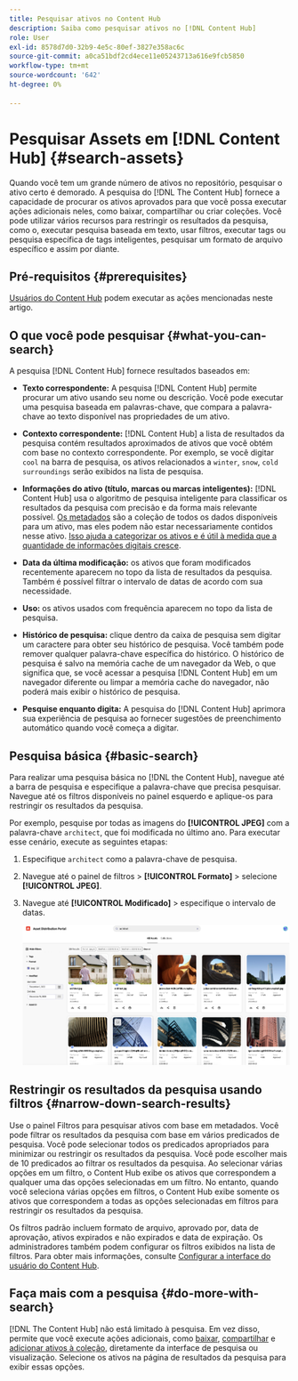 ```yaml
---
title: Pesquisar ativos no Content Hub
description: Saiba como pesquisar ativos no [!DNL Content Hub]
role: User
exl-id: 8578d7d0-32b9-4e5c-80ef-3827e358ac6c
source-git-commit: a0ca51bdf2cd4ece11e05243713a616e9fcb5850
workflow-type: tm+mt
source-wordcount: '642'
ht-degree: 0%

---
```


# Pesquisar Assets em [!DNL Content Hub] {#search-assets}

Quando você tem um grande número de ativos no repositório, pesquisar o ativo certo é demorado. A pesquisa do [!DNL The Content Hub] fornece a capacidade de procurar os ativos aprovados para que você possa executar ações adicionais neles, como baixar, compartilhar ou criar coleções. Você pode utilizar vários recursos para restringir os resultados da pesquisa, como o, executar pesquisa baseada em texto, usar filtros, executar tags ou pesquisa específica de tags inteligentes, pesquisar um formato de arquivo específico e assim por diante.

## Pré-requisitos {#prerequisites}

[Usuários do Content Hub](deploy-content-hub.md#onboard-content-hub-users) podem executar as ações mencionadas neste artigo.

## O que você pode pesquisar  {#what-you-can-search}

A pesquisa [!DNL Content Hub] fornece resultados baseados em:

* **Texto correspondente:** A pesquisa [!DNL Content Hub] permite procurar um ativo usando seu nome ou descrição. Você pode executar uma pesquisa baseada em palavras-chave, que compara a palavra-chave ao texto disponível nas propriedades de um ativo.

* **Contexto correspondente:** [!DNL Content Hub] a lista de resultados da pesquisa contém resultados aproximados de ativos que você obtém com base no contexto correspondente. Por exemplo, se você digitar `cool` na barra de pesquisa, os ativos relacionados a `winter`, `snow`, `cold surroundings` serão exibidos na lista de pesquisa.

* **Informações do ativo (título, marcas ou marcas inteligentes):** [!DNL Content Hub] usa o algoritmo de pesquisa inteligente para classificar os resultados da pesquisa com precisão e da forma mais relevante possível. [Os metadados](#asset-properties.md) são a coleção de todos os dados disponíveis para um ativo, mas eles podem não estar necessariamente contidos nesse ativo. [Isso ajuda a categorizar os ativos e é útil à medida que a quantidade de informações digitais cresce](/help/assets/configure-content-hub-ui-options.md##configure-metadata-search-content-hub).

* **Data da última modificação:** os ativos que foram modificados recentemente aparecem no topo da lista de resultados da pesquisa. Também é possível filtrar o intervalo de datas de acordo com sua necessidade.

* **Uso:** os ativos usados com frequência aparecem no topo da lista de pesquisa.

* **Histórico de pesquisa:** clique dentro da caixa de pesquisa sem digitar um caractere para obter seu histórico de pesquisa. Você também pode remover qualquer palavra-chave específica do histórico. O histórico de pesquisa é salvo na memória cache de um navegador da Web, o que significa que, se você acessar a pesquisa [!DNL Content Hub] em um navegador diferente ou limpar a memória cache do navegador, não poderá mais exibir o histórico de pesquisa.

* **Pesquise enquanto digita:** A pesquisa do [!DNL Content Hub] aprimora sua experiência de pesquisa ao fornecer sugestões de preenchimento automático quando você começa a digitar.

## Pesquisa básica {#basic-search}

Para realizar uma pesquisa básica no [!DNL the Content Hub], navegue até a barra de pesquisa e especifique a palavra-chave que precisa pesquisar. Navegue até os filtros disponíveis no painel esquerdo e aplique-os para restringir os resultados da pesquisa.

Por exemplo, pesquise por todas as imagens do **[!UICONTROL JPEG]** com a palavra-chave `architect`, que foi modificada no último ano. Para executar esse cenário, execute as seguintes etapas:

1. Especifique `architect` como a palavra-chave de pesquisa.

1. Navegue até o painel de filtros > **[!UICONTROL Formato]** > selecione **[!UICONTROL JPEG]**.

1. Navegue até **[!UICONTROL Modificado]** > especifique o intervalo de datas.

   ![Pesquisa básica](assets/basic-search.png)

## Restringir os resultados da pesquisa usando filtros {#narrow-down-search-results}

Use o painel Filtros para pesquisar ativos com base em metadados. Você pode filtrar os resultados da pesquisa com base em vários predicados de pesquisa. Você pode selecionar todos os predicados apropriados para minimizar ou restringir os resultados da pesquisa. Você pode escolher mais de 10 predicados ao filtrar os resultados da pesquisa. Ao selecionar várias opções em um filtro, o Content Hub exibe os ativos que correspondem a qualquer uma das opções selecionadas em um filtro. No entanto, quando você seleciona várias opções em filtros, o Content Hub exibe somente os ativos que correspondem a todas as opções selecionadas em filtros para restringir os resultados da pesquisa.

Os filtros padrão incluem formato de arquivo, aprovado por, data de aprovação, ativos expirados e não expirados e data de expiração. Os administradores também podem configurar os filtros exibidos na lista de filtros. Para obter mais informações, consulte [Configurar a interface do usuário do Content Hub](configure-content-hub-ui-options.md#configure-filters-content-hub).

<!--

<table>
    <tbody>
     <tr>
      <th><strong>Search Predicate</strong></th>
      <th><strong>Description</strong></th>
      <th><strong>Properties</strong></th>
     </tr>
     <tr>
      <td> Campaigns </td>
      <td> Allows you to search using planned activity performed to take any particular action. For example, advertisement campaign run on Ferrari to know the understand the interests of people using number of clicks people perform.</td>
      <td>NA</td>
     </tr>
     <tr>
      <td> Channels </td>
      <td> Helps you to understand the path from where the asset is coming from. For example, web, social media, books, catalog, etc.</td>
      <td>NA</td>
     </tr>
     <tr>
      <td> Region </td>
      <td> Helps you to understand the location where the asset is created. For example, Japan, EMEA, Worldwide, etc.</td>
      <td>NA</td>
     </tr>
     <tr>
      <td> Keywords </td>
      <td> Keyword helps you search using terms or the words that you enter based on the topic. For example, images, low-resolution, etc.</td>
      <td>NA</td>
     </tr>
     <tr>
      <td> Timeframe </td>
      <td> Helps you search assets using timeline. For example, search by year 2024, Q3 2023, etc.</td>
      <td>NA</td>
     </tr>
     <tr>
      <td>File format</td>
      <td>Composition of an asset. The supported assets include image, document, video, printable media, and so on.</td>
      <td>
        <ul>
            <li>[!UICONTROL JPEG]</li> 
            <li>[!UICONTROL Quicktime]</li> 
            <li>[!UICONTROL PNG]</li> 
            <li>[!UICONTROL WebP]</li> 
            <li>[!UICONTROL MP4]</li> 
            <li>[!UICONTROL Plain]</li> 
            <li>[!UICONTROL PDF]</li>
            <li>[!UICONTROL SVG + XML]</li>
        </ul>
      </td>
     </tr>
     <tr>
      <td>Tags</td>
      <td>Tags help you categorize assets that can be browsed and searched more efficiently based on hierarchical taxonomies.</td>
      <td>
        <ul>
            <li>Field label</li>
            <li>Property name</li>
            <li>Path</li>
            <li>Description</li>
        </ul>
      </td>
     </tr>
     <!--<tr>
      <td>Subject</td>
      <td>Classification of assets based on their theme. For example, colorful, hiking, outdoors.</td>
      <td>NA</td>
     </tr>
          <tr>
      <td>Last modified</td>
      <td>Search assets based on their last modification. Specify the date range using the Start date and End date fields.</td>
      <td>
        <ul>
            <li>Range text (From)</li> 
            <li>Range text (To) </li>
        </ul>
      </td>
     </tr>    
     <!--<tr>
      <td>Asset ID</td>
      <td>Unique number that identifies the asset.</td>
      <td>NA</td>
     </tr>
     <tr>
      <td> Colors </td>
      <td> Helps you search assets using colors that are automatically identified in an asset using Adobe's Sensei AI capabilities.</td>
      <td>NA</td>
     </tr>  
    </tbody>
   </table>

-->

## Faça mais com a pesquisa {#do-more-with-search}

[!DNL The Content Hub] não está limitado à pesquisa. Em vez disso, permite que você execute ações adicionais, como [baixar](download-assets-content-hub.md), [compartilhar](share-assets-content-hub.md) e [adicionar ativos à coleção](collections-content-hub.md), diretamente da interface de pesquisa ou visualização. Selecione os ativos na página de resultados da pesquisa para exibir essas opções.
